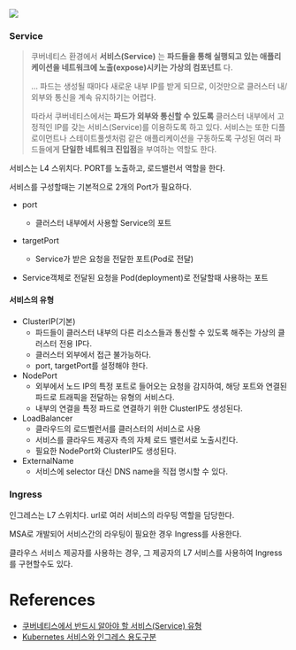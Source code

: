 
![](https://heffenvox.com/wp-content/uploads/2023/06/ingress-1024x781.webp)

### Service

> 쿠버네티스 환경에서 **서비스(Service)** 는 **파드들을 통해 실행되고 있는 애플리케이션을 네트워크에 노출(expose)시키는 가상의 컴포넌트** 다.
> 
> ... 파드는 생성될 때마다 새로운 내부 IP를 받게 되므로, 이것만으로 클러스터 내/외부와 통신을 계속 유지하기는 어렵다.
> 
> 따라서 쿠버네티스에서는 **파드가 외부와 통신할 수 있도록** 클러스터 내부에서 고정적인 IP를 갖는 서비스(Service)를 이용하도록 하고 있다. 서비스는 또한 디플로이먼트나 스테이트풀셋처럼 같은 애플리케이션을 구동하도록 구성된 여러 파드들에게 **단일한 네트워크 진입점**을 부여하는 역할도 한다.

서비스는 L4 스위치다. PORT를 노출하고, 로드밸런서 역할을 한다.

서비스를 구성할때는 기본적으로 2개의 Port가 필요하다.
- port
	- 클러스터 내부에서 사용할 Service의 포트
- targetPort
	- Service가 받은 요청을 전달한 포트(Pod로 전달)

- Service객체로 전달된 요청을 Pod(deployment)로 전달할때 사용하는 포트

#### 서비스의 유형
- ClusterIP(기본)
	- 파드들이 클러스터 내부의 다른 리소스들과 통신할 수 있도록 해주는 가상의 클러스터 전용 IP다.
	- 클러스터 외부에서 접근 불가능하다.
	- port, targetPort를 설정해야 한다.
- NodePort
	- 외부에서 노드 IP의 특정 포트로 들어오는 요청을 감지하여, 해당 포트와 연결된 파드로 트래픽을 전달하는 유형의 서비스다.
	- 내부의 연결을 특정 파드로 연결하기 위한 ClusterIP도 생성된다.
- LoadBalancer
	- 클라우드의 로드벨런서를 클러스터의 서비스로 사용
	- 서비스를 클라우드 제공자 측의 자체 로드 밸런서로 노출시킨다.
	- 필요한 NodePort와 ClusterIP도 생성된다.
- ExternalName
	- 서비스에 selector 대신 DNS name을 직접 명시할 수 있다.


### Ingress

인그레스는 L7 스위치다. url로 여러 서비스의 라우팅 역할을 담당한다.

MSA로 개발되어 서비스간의 라우팅이 필요한 경우 Ingress를 사용한다.

클라우스 서비스 제공자를 사용하는 경우, 그 제공자의 L7 서비스를 사용하여 Ingress를 구현할수도 있다.

# References
- [쿠버네티스에서 반드시 알아야 할 서비스(Service) 유형](https://seongjin.me/kubernetes-service-types/)
- [Kubernetes 서비스와 인그레스 용도구분](https://danawalab.github.io/kubernetes/2020/01/23/kubernetes-service-ingress.html)

